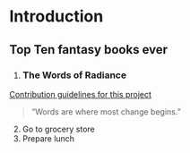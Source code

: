 # Introduction
Top Ten fantasy books ever
----------
1. ### The Words of Radiance
[Contribution guidelines for this project](assets/brokenTrident_1.jpg)
> “Words are where most change begins.”
2. Go to grocery store
3. Prepare lunch
